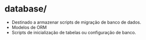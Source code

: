 # database/
- Destinado a armazenar scripts de migração de banco de dados.
- Modelos de ORM 
- Scripts de inicialização de tabelas ou configuração de banco.
